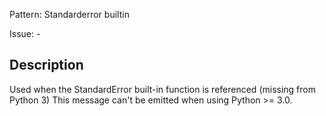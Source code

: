 Pattern: Standarderror builtin

Issue: -

## Description

Used when the StandardError built-in function is referenced (missing from Python 3) This message can't be emitted when using Python >= 3.0.